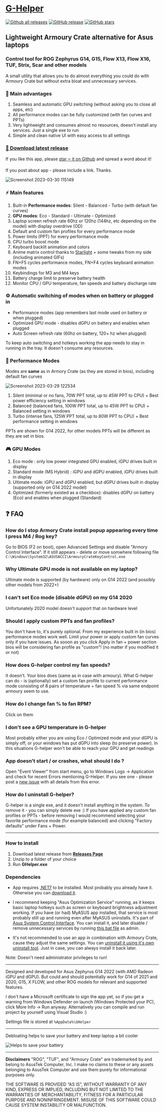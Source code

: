 # [G-Helper](https://github.com/seerge/g-helper)

[![Github all releases](https://img.shields.io/github/downloads/seerge/g-helper/total.svg)](https://GitHub.com/seerge/g-helper/releases/) [![GitHub release](https://img.shields.io/github/release/seerge/g-helper.svg)](https://GitHub.com/seerge/g-helper/releases/) [![GitHub stars](https://img.shields.io/github/stars/seerge/g-helper.svg?style=social&label=Star)](https://GitHub.com/seerge/g-helper/stargazers/)

## Lightweight Armoury Crate alternative for Asus laptops
### Control tool for ROG Zephyrus G14, G15, Flow X13, Flow X16, TUF, Strix, Scar and other models

A small utility that allows you to do almost everything you could do with Armoury Crate but without extra bloat and unnecessary services.

### :gift: Main advantages 

1. Seamless and automatic GPU switching (without asking you to close all apps, etc)
2. All performance modes can be fully customized (with fan curves and PPTs)
3. Very lightweight and consumes almost no resources, doesn't install any services. Just a single exe to run
4. Simple and clean native UI with easy access to all settings

### [:floppy_disk: Download latest release](https://github.com/seerge/g-helper/releases/latest/download/GHelper.zip)

If you like this app, please [star :star: it on Github](https://github.com/seerge/g-helper) and spread a word about it!

If you post about app - please include a link. Thanks.

![Screenshot 2023-03-30 115149](https://user-images.githubusercontent.com/5920850/228799078-bc93148f-6580-4319-b9e6-fbde4d246cd2.png)

### :zap: Main features

1. Built-in **Performance modes**: Silent - Balanced - Turbo (with default fan curves)
2. **GPU modes**: Eco - Standard - Ultimate - Optimized
3. Laptop screen refresh rate 60hz or 120hz (144hz, etc depending on the model) with display overdrive (OD)
4. Default and custom fan profiles for every performance mode
5. Power limits (PPT) for every performance mode
6. CPU turbo boost mode
7. Keyboard backlit animation and colors
8. Anime matrix control thanks to [Starlight](https://github.com/vddCore/Starlight) + some tweaks from my side (including animated GIFs)
9. FN+F5 cycles performance modes, FN+F4 cycles keyboard animation modes
10. Keybindings for M3 and M4 keys
11. Battery charge limit to preserve battery health
12. Monitor CPU / GPU temperature, fan speeds and battery discharge rate

### :gear: Automatic switching of modes when on battery or plugged in
- Performance modes (app remembers last mode used on battery or when plugged)
- Optimized GPU mode - disables dGPU on battery and enables when plugged
- Auto Screen refresh rate (60hz on battery, 120+ hz when plugged)

To keep auto switching and hotkeys working the app needs to stay in running in the tray. It doesn't consume any resources. 

### :rocket: Performance Modes

Modes are **same** as in Armory Crate (as they are stored in bios), including default fan curves

![Screenshot 2023-03-29 122534](https://user-images.githubusercontent.com/5920850/228505581-4e7d087c-bd0a-4a48-b572-de2c01192830.png)

1. Silent (minimal or no fans, 70W PPT total, up to 45W PPT to CPU) + Best power efficiency setting in windows
2. Balanced (balanced fans, 100W PPT total, up to 45W PPT to CPU) + Balanced setting in windows
3. Turbo (intense fans, 125W PPT total, up to 80W PPT to CPU) + Best performance setting in windows

PPTs are shown for G14 2022, for other models PPTs will be different as they are set in bios.

### :video_game: GPU Modes

1. Eco mode : only low power integrated GPU enabled, iGPU drives built in display
2. Standard mode (MS Hybrid) : iGPU and dGPU enabled, iGPU drives built in display
3. Ultimate mode: iGPU and dGPU enabled, but dGPU drives built in display (supported only on G14 2022 model)
4. Optimized (formerly existed as a checkbox): disables dGPU on battery (Eco) and enables when plugged (Standard)

## :question: FAQ

### How do I stop Armory Crate install popup appearing every time I press M4 / Rog key?
Go to BIOS (F2 on boot), open Advanced Settings and disable "Armory Control Interface". 
If it still appears - delete or move somwhere following file ``C:\Windows\System32\ASUSACCI\ArmouryCrateKeyControl.exe``

### Why Ultimate GPU mode is not available on my laptop?
Ultimate mode is supported (by hardware) only on G14 2022 (and possibly other models from 2022+)

### I can't set Eco mode (disable dGPU) on my G14 2020
Unfortunately 2020 model doesn't support that on hardware level

### Should I apply custom PPTs and fan profiles?
You don't have to, it's purely optional. From my experience built in (in bios) performance modes work well. Limit your power or apply custom fan curves only if you have issues. As sooon as you click Apply in fan + power section bios will be considering fan profile as "custom"! (no matter if you modified it or not)

### How does G-helper control my fan speeds?
It doesn't. Your bios does (same as in case with armoury). What G-helper can do - is (optionally) set a custom fan profile to current performance mode consisting of 8 pairs of temperature + fan speed % via same endpoint armoury seem to use.

### How do I change fan % to fan RPM?
Click on them

### I don't see a GPU temperature in G-helper
Most probably either you are using Eco / Optimized mode and your dGPU is simply off, or your windows has put dGPU into sleep (to preserve power). In this situations G-helper won't be able to reach your GPU and get readings

### App doesn't start / or crashes, what should I do ?
Open "Event Viewer" from start menu, go to Windows Logs -> Application and check for recent Errors mentioning G-Helper. If you see one - please post a [new issue](https://github.com/seerge/g-helper/issues) with all details from this error.

### How do I uninstall G-helper?
G-helper is a single exe, and it doesn't install anything in the system. To remove it - you can simply delete exe :) If you have applied any custom fan profiles or PPTs - before removing I would recommend selecting your favorite performance mode (for example balanced) and clicking "Factory defaults" under Fans + Power.

----------------------------

### How to install

1. Download latest release from [**Releases Page**](https://github.com/seerge/g-helper/releases)
2. Unzip to a folder of your choice
3. Run **GHelper.exe**

### Dependencies

- App requires [.NET7](https://dotnet.microsoft.com/en-us/download) to be installed. Most probably you already have it. Otherwise you can [download it](https://dotnet.microsoft.com/en-us/download).

- I recommend keeping "Asus Optimization Service" running, as it keeps basic laptop hotkeys such as screen or keyboard brightness adjustment working. If you have (or had) MyASUS app installed, that service is most probably still up and running even after MyASUS uninstalls. It's part of [Asus System Control Interface](https://www.asus.com/support/FAQ/1047338/). You can install it, and later disable / remove unnecessary services by running [this bat file](https://raw.githubusercontent.com/seerge/g-helper/main/debloat.bat) as admin.

- It's not recommended to use an app in combination with Armoury Crate, cause they adjust the same settings. You can [uninstall it using it's own uninstall tool](https://dlcdnets.asus.com/pub/ASUS/mb/14Utilities/Armoury_Crate_Uninstall_Tool.zip?model=armoury%20crate). Just in case, you can always install it back later.

Note: Doesn't need administrator privileges to run!

-------------------------------

Designed and developed for Asus Zephyrus G14 2022 (with AMD Radeon iGPU and dGPU). But could and should potentially work for G14 of 2021 and 2020, G15, X FLOW, and other ROG models for relevant and supported features.

I don't have a Microsoft certificate to sign the app yet, so if you get a warning from Windows Defender on launch (Windows Protected your PC), click More Info -> Run anyway. Alternatively you can compile and run project by yourself using Visual Studio :)

Settings file is stored at ``%AppData%\GHelper``

------------------

Debloating helps to save your battery and keep laptop a bit cooler

![Helps to save your battery](https://raw.githubusercontent.com/seerge/g-helper/main/docs/screenshots/screen-5w.png)

---------

**Disclaimers**
"ROG", "TUF", and "Armoury Crate" are trademarked by and belong to AsusTek Computer, Inc. I make no claims to these or any assets belonging to AsusTek Computer and use them purely for informational purposes only.

THE SOFTWARE IS PROVIDED “AS IS”, WITHOUT WARRANTY OF ANY KIND, EXPRESS OR IMPLIED, INCLUDING BUT NOT LIMITED TO THE WARRANTIES OF MERCHANTABILITY, FITNESS FOR A PARTICULAR PURPOSE AND NONINFRINGEMENT. MISUSE OF THIS SOFTWARE COULD CAUSE SYSTEM INSTABILITY OR MALFUNCTION.
